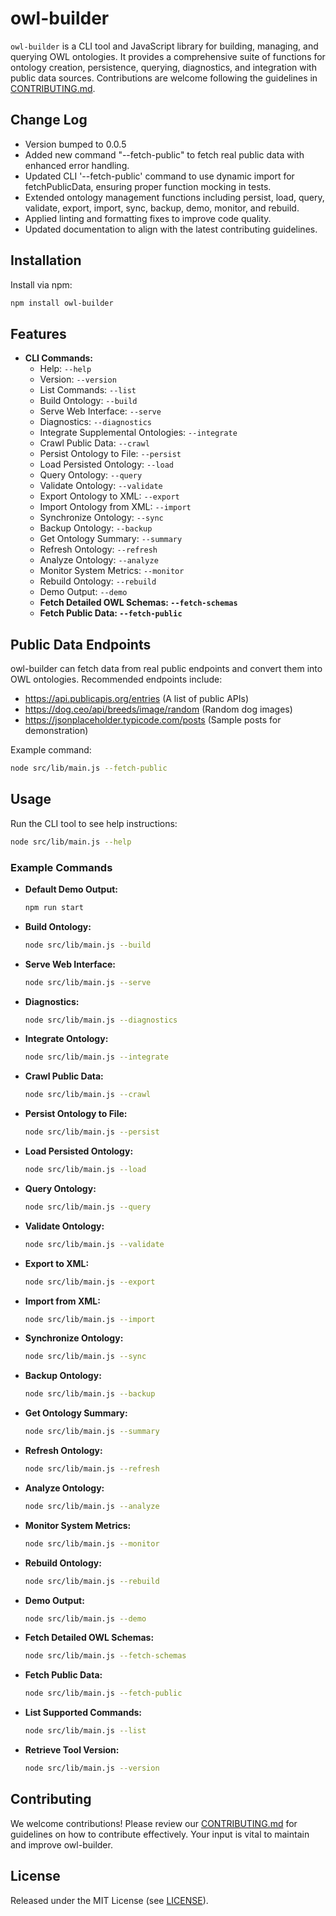 # owl-builder

`owl-builder` is a CLI tool and JavaScript library for building, managing, and querying OWL ontologies. It provides a comprehensive suite of functions for ontology creation, persistence, querying, diagnostics, and integration with public data sources. Contributions are welcome following the guidelines in [CONTRIBUTING.md](./CONTRIBUTING.md).

## Change Log
- Version bumped to 0.0.5
- Added new command "--fetch-public" to fetch real public data with enhanced error handling.
- Updated CLI '--fetch-public' command to use dynamic import for fetchPublicData, ensuring proper function mocking in tests.
- Extended ontology management functions including persist, load, query, validate, export, import, sync, backup, demo, monitor, and rebuild.
- Applied linting and formatting fixes to improve code quality.
- Updated documentation to align with the latest contributing guidelines.

## Installation

Install via npm:

```bash
npm install owl-builder
```

## Features

- **CLI Commands:**
  - Help: `--help`
  - Version: `--version`
  - List Commands: `--list`
  - Build Ontology: `--build`
  - Serve Web Interface: `--serve`
  - Diagnostics: `--diagnostics`
  - Integrate Supplemental Ontologies: `--integrate`
  - Crawl Public Data: `--crawl`
  - Persist Ontology to File: `--persist`
  - Load Persisted Ontology: `--load`
  - Query Ontology: `--query`
  - Validate Ontology: `--validate`
  - Export Ontology to XML: `--export`
  - Import Ontology from XML: `--import`
  - Synchronize Ontology: `--sync`
  - Backup Ontology: `--backup`
  - Get Ontology Summary: `--summary`
  - Refresh Ontology: `--refresh`
  - Analyze Ontology: `--analyze`
  - Monitor System Metrics: `--monitor`
  - Rebuild Ontology: `--rebuild`
  - Demo Output: `--demo`
  - **Fetch Detailed OWL Schemas: `--fetch-schemas`**
  - **Fetch Public Data: `--fetch-public`**

## Public Data Endpoints

owl-builder can fetch data from real public endpoints and convert them into OWL ontologies. Recommended endpoints include:

- https://api.publicapis.org/entries (A list of public APIs)
- https://dog.ceo/api/breeds/image/random (Random dog images)
- https://jsonplaceholder.typicode.com/posts (Sample posts for demonstration)

Example command:

```bash
node src/lib/main.js --fetch-public
```

## Usage

Run the CLI tool to see help instructions:

```bash
node src/lib/main.js --help
```

### Example Commands

- **Default Demo Output:**
  ```bash
  npm run start
  ```

- **Build Ontology:**
  ```bash
  node src/lib/main.js --build
  ```

- **Serve Web Interface:**
  ```bash
  node src/lib/main.js --serve
  ```

- **Diagnostics:**
  ```bash
  node src/lib/main.js --diagnostics
  ```

- **Integrate Ontology:**
  ```bash
  node src/lib/main.js --integrate
  ```

- **Crawl Public Data:**
  ```bash
  node src/lib/main.js --crawl
  ```

- **Persist Ontology to File:**
  ```bash
  node src/lib/main.js --persist
  ```

- **Load Persisted Ontology:**
  ```bash
  node src/lib/main.js --load
  ```

- **Query Ontology:**
  ```bash
  node src/lib/main.js --query
  ```

- **Validate Ontology:**
  ```bash
  node src/lib/main.js --validate
  ```

- **Export to XML:**
  ```bash
  node src/lib/main.js --export
  ```

- **Import from XML:**
  ```bash
  node src/lib/main.js --import
  ```

- **Synchronize Ontology:**
  ```bash
  node src/lib/main.js --sync
  ```

- **Backup Ontology:**
  ```bash
  node src/lib/main.js --backup
  ```

- **Get Ontology Summary:**
  ```bash
  node src/lib/main.js --summary
  ```

- **Refresh Ontology:**
  ```bash
  node src/lib/main.js --refresh
  ```

- **Analyze Ontology:**
  ```bash
  node src/lib/main.js --analyze
  ```

- **Monitor System Metrics:**
  ```bash
  node src/lib/main.js --monitor
  ```

- **Rebuild Ontology:**
  ```bash
  node src/lib/main.js --rebuild
  ```

- **Demo Output:**
  ```bash
  node src/lib/main.js --demo
  ```

- **Fetch Detailed OWL Schemas:**
  ```bash
  node src/lib/main.js --fetch-schemas
  ```

- **Fetch Public Data:**
  ```bash
  node src/lib/main.js --fetch-public
  ```

- **List Supported Commands:**
  ```bash
  node src/lib/main.js --list
  ```

- **Retrieve Tool Version:**
  ```bash
  node src/lib/main.js --version
  ```

## Contributing

We welcome contributions! Please review our [CONTRIBUTING.md](./CONTRIBUTING.md) for guidelines on how to contribute effectively. Your input is vital to maintain and improve owl-builder.

## License

Released under the MIT License (see [LICENSE](./LICENSE)).
